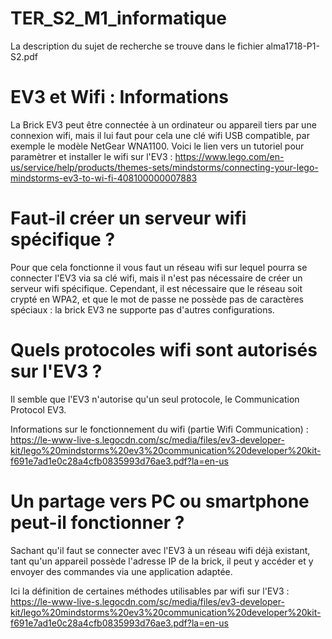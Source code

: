 # TER_S2_M1_informatique

La description du sujet de recherche se trouve dans le fichier alma1718-P1-S2.pdf



# EV3 et Wifi : Informations

La Brick EV3 peut être connectée à un ordinateur ou appareil tiers par une connexion wifi, mais il lui faut pour cela une clé wifi USB compatible, par exemple le modèle NetGear WNA1100. Voici le lien vers un tutoriel pour paramètrer et installer le wifi sur l'EV3 : https://www.lego.com/en-us/service/help/products/themes-sets/mindstorms/connecting-your-lego-mindstorms-ev3-to-wi-fi-408100000007883

# Faut-il créer un serveur wifi spécifique ?

Pour que cela fonctionne il vous faut un réseau wifi sur lequel pourra se connecter l'EV3 via sa clé wifi, mais il n'est pas nécessaire de créer un serveur wifi spécifique. Cependant, il est nécessaire que le réseau soit crypté en WPA2, et que le mot de passe ne possède pas de caractères spéciaux : la brick EV3 ne supporte pas d'autres configurations.

# Quels protocoles wifi sont autorisés sur l'EV3 ?

Il semble que l'EV3 n'autorise qu'un seul protocole, le Communication Protocol EV3.

Informations sur le fonctionnement du wifi (partie Wifi Communication) :
https://le-www-live-s.legocdn.com/sc/media/files/ev3-developer-kit/lego%20mindstorms%20ev3%20communication%20developer%20kit-f691e7ad1e0c28a4cfb0835993d76ae3.pdf?la=en-us

# Un partage vers PC ou smartphone peut-il fonctionner ?

Sachant qu'il faut se connecter avec l'EV3 à un réseau wifi déjà existant, tant qu'un appareil possède l'adresse IP de la brick, il peut y accéder et y envoyer des commandes via une application adaptée.

Ici la définition de certaines méthodes utilisables par wifi sur l'EV3 :
https://le-www-live-s.legocdn.com/sc/media/files/ev3-developer-kit/lego%20mindstorms%20ev3%20communication%20developer%20kit-f691e7ad1e0c28a4cfb0835993d76ae3.pdf?la=en-us
